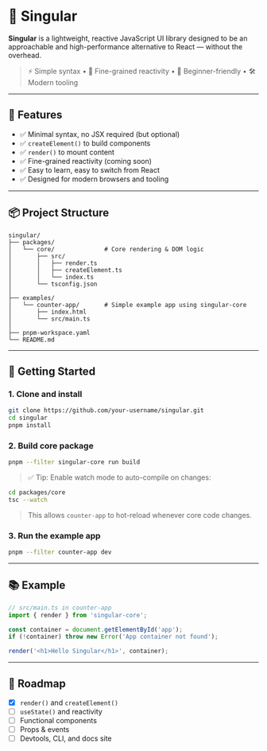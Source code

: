 # 🔷 Singular

**Singular** is a lightweight, reactive JavaScript UI library designed to be an approachable and high-performance alternative to React — without the overhead.

> ⚡ Simple syntax • 🔁 Fine-grained reactivity • 🧠 Beginner-friendly • 🛠️ Modern tooling

---

## 🌟 Features

- ✅ Minimal syntax, no JSX required (but optional)
- ✅ `createElement()` to build components
- ✅ `render()` to mount content
- ✅ Fine-grained reactivity (coming soon)
- ✅ Easy to learn, easy to switch from React
- ✅ Designed for modern browsers and tooling

---

## 📦 Project Structure

```
singular/
├── packages/
│   └── core/              # Core rendering & DOM logic
│       ├── src/
│       │   ├── render.ts
│       │   ├── createElement.ts
│       │   └── index.ts
│       └── tsconfig.json
│
├── examples/
│   └── counter-app/       # Simple example app using singular-core
│       ├── index.html
│       └── src/main.ts
│
├── pnpm-workspace.yaml
└── README.md
```

---

## 🚀 Getting Started

### 1. Clone and install

```bash
git clone https://github.com/your-username/singular.git
cd singular
pnpm install
```

### 2. Build core package

```bash
pnpm --filter singular-core run build
```

> ✅ Tip: Enable watch mode to auto-compile on changes:

```bash
cd packages/core
tsc --watch
```

> This allows `counter-app` to hot-reload whenever core code changes.

### 3. Run the example app

```bash
pnpm --filter counter-app dev
```

---

## 📚 Example

```ts
// src/main.ts in counter-app
import { render } from 'singular-core';

const container = document.getElementById('app');
if (!container) throw new Error('App container not found');

render('<h1>Hello Singular</h1>', container);
```

---

## 📅 Roadmap

- [x] `render()` and `createElement()`
- [ ] `useState()` and reactivity
- [ ] Functional components
- [ ] Props & events
- [ ] Devtools, CLI, and docs site

